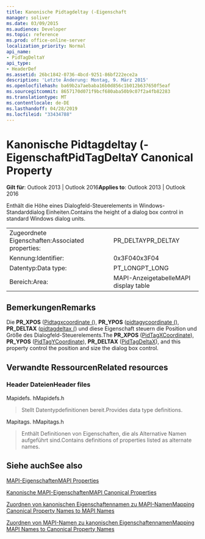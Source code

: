 ```yaml
---
title: Kanonische Pidtagdeltay (-Eigenschaft
manager: soliver
ms.date: 03/09/2015
ms.audience: Developer
ms.topic: reference
ms.prod: office-online-server
localization_priority: Normal
api_name:
- PidTagDeltaY
api_type:
- HeaderDef
ms.assetid: 26bc1842-0736-4bcd-9251-86bf222ece2a
description: 'Letzte Änderung: Montag, 9. März 2015'
ms.openlocfilehash: ba69b2a7aebaba16b0d856c1b012b637650f5eaf
ms.sourcegitcommit: 8657170d071f9bcf680aba50b9c07f2a4fb82283
ms.translationtype: MT
ms.contentlocale: de-DE
ms.lasthandoff: 04/28/2019
ms.locfileid: "33434788"
---
```

# <a name="pidtagdeltay-canonical-property"></a><span data-ttu-id="ec57f-103">Kanonische Pidtagdeltay (-Eigenschaft</span><span class="sxs-lookup"><span data-stu-id="ec57f-103">PidTagDeltaY Canonical Property</span></span>

  
  
<span data-ttu-id="ec57f-104">**Gilt für**: Outlook 2013 | Outlook 2016</span><span class="sxs-lookup"><span data-stu-id="ec57f-104">**Applies to**: Outlook 2013 | Outlook 2016</span></span> 
  
<span data-ttu-id="ec57f-105">Enthält die Höhe eines Dialogfeld-Steuerelements in Windows-Standarddialog Einheiten.</span><span class="sxs-lookup"><span data-stu-id="ec57f-105">Contains the height of a dialog box control in standard Windows dialog units.</span></span> 
  
|||
|:-----|:-----|
|<span data-ttu-id="ec57f-106">Zugeordnete Eigenschaften:</span><span class="sxs-lookup"><span data-stu-id="ec57f-106">Associated properties:</span></span>  <br/> |<span data-ttu-id="ec57f-107">PR_DELTAY</span><span class="sxs-lookup"><span data-stu-id="ec57f-107">PR_DELTAY</span></span>  <br/> |
|<span data-ttu-id="ec57f-108">Kennung:</span><span class="sxs-lookup"><span data-stu-id="ec57f-108">Identifier:</span></span>  <br/> |<span data-ttu-id="ec57f-109">0x3F04</span><span class="sxs-lookup"><span data-stu-id="ec57f-109">0x3F04</span></span>  <br/> |
|<span data-ttu-id="ec57f-110">Datentyp:</span><span class="sxs-lookup"><span data-stu-id="ec57f-110">Data type:</span></span>  <br/> |<span data-ttu-id="ec57f-111">PT_LONG</span><span class="sxs-lookup"><span data-stu-id="ec57f-111">PT_LONG</span></span>  <br/> |
|<span data-ttu-id="ec57f-112">Bereich:</span><span class="sxs-lookup"><span data-stu-id="ec57f-112">Area:</span></span>  <br/> |<span data-ttu-id="ec57f-113">MAPI-Anzeigetabelle</span><span class="sxs-lookup"><span data-stu-id="ec57f-113">MAPI display table</span></span>  <br/> |
   
## <a name="remarks"></a><span data-ttu-id="ec57f-114">Bemerkungen</span><span class="sxs-lookup"><span data-stu-id="ec57f-114">Remarks</span></span>

<span data-ttu-id="ec57f-115">Die **PR_XPOS** ([Pidtagxcoordinate (](pidtagxcoordinate-canonical-property.md)), **PR_YPOS** ([pidtagycoordinate (](pidtagycoordinate-canonical-property.md)), **PR_DELTAX** ([pidtagdeltax (](pidtagdeltax-canonical-property.md)) und diese Eigenschaft steuern die Position und Größe des Dialogfeld-Steuerelements.</span><span class="sxs-lookup"><span data-stu-id="ec57f-115">The **PR_XPOS** ([PidTagXCoordinate](pidtagxcoordinate-canonical-property.md)), **PR_YPOS** ([PidTagYCoordinate](pidtagycoordinate-canonical-property.md)), **PR_DELTAX** ([PidTagDeltaX](pidtagdeltax-canonical-property.md)), and this property control the position and size the dialog box control.</span></span> 
  
## <a name="related-resources"></a><span data-ttu-id="ec57f-116">Verwandte Ressourcen</span><span class="sxs-lookup"><span data-stu-id="ec57f-116">Related resources</span></span>

### <a name="header-files"></a><span data-ttu-id="ec57f-117">Header Dateien</span><span class="sxs-lookup"><span data-stu-id="ec57f-117">Header files</span></span>

<span data-ttu-id="ec57f-118">Mapidefs. h</span><span class="sxs-lookup"><span data-stu-id="ec57f-118">Mapidefs.h</span></span>
  
> <span data-ttu-id="ec57f-119">Stellt Datentypdefinitionen bereit.</span><span class="sxs-lookup"><span data-stu-id="ec57f-119">Provides data type definitions.</span></span>
    
<span data-ttu-id="ec57f-120">Mapitags. h</span><span class="sxs-lookup"><span data-stu-id="ec57f-120">Mapitags.h</span></span>
  
> <span data-ttu-id="ec57f-121">Enthält Definitionen von Eigenschaften, die als Alternative Namen aufgeführt sind.</span><span class="sxs-lookup"><span data-stu-id="ec57f-121">Contains definitions of properties listed as alternate names.</span></span>
    
## <a name="see-also"></a><span data-ttu-id="ec57f-122">Siehe auch</span><span class="sxs-lookup"><span data-stu-id="ec57f-122">See also</span></span>



[<span data-ttu-id="ec57f-123">MAPI-Eigenschaften</span><span class="sxs-lookup"><span data-stu-id="ec57f-123">MAPI Properties</span></span>](mapi-properties.md)
  
[<span data-ttu-id="ec57f-124">Kanonische MAPI-Eigenschaften</span><span class="sxs-lookup"><span data-stu-id="ec57f-124">MAPI Canonical Properties</span></span>](mapi-canonical-properties.md)
  
[<span data-ttu-id="ec57f-125">Zuordnen von kanonischen Eigenschaftennamen zu MAPI-Namen</span><span class="sxs-lookup"><span data-stu-id="ec57f-125">Mapping Canonical Property Names to MAPI Names</span></span>](mapping-canonical-property-names-to-mapi-names.md)
  
[<span data-ttu-id="ec57f-126">Zuordnen von MAPI-Namen zu kanonischen Eigenschaftennamen</span><span class="sxs-lookup"><span data-stu-id="ec57f-126">Mapping MAPI Names to Canonical Property Names</span></span>](mapping-mapi-names-to-canonical-property-names.md)

